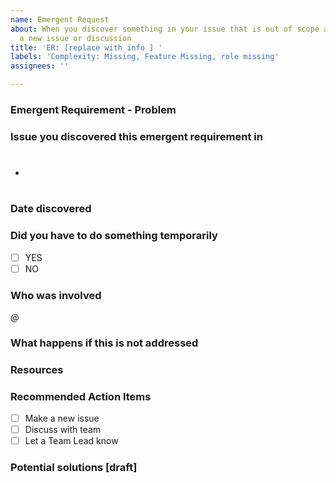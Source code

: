 ```yaml
---
name: Emergent Request
about: When you discover something in your issue that is out of scope and it needs
  a new issue or discussion
title: 'ER: [replace with info ] '
labels: 'Complexity: Missing, Feature Missing, role missing'
assignees: ''

---
```


### Emergent Requirement - Problem


### Issue you discovered this emergent requirement in
- #

### Date discovered 


### Did you have to do something temporarily
- [ ] YES
- [ ] NO

### Who was involved
@

### What happens if this is not addressed


### Resources


### Recommended Action Items
- [ ] Make a new issue
- [ ] Discuss with team
- [ ] Let a Team Lead know

### Potential solutions [draft]
